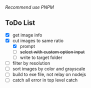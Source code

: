 *Recommend use PNPM*

## ToDo List

- [x] get image info
- [x] cut images to same ratio
  - [x] prompt
  - [ ] ~~select with custom option input~~
  - [ ] write to target folder
- [ ] filter by resolution
- [ ] sort images by color and grayscale
- [ ] build to exe file, not relay on nodejs
- [ ] catch all error in top level catch